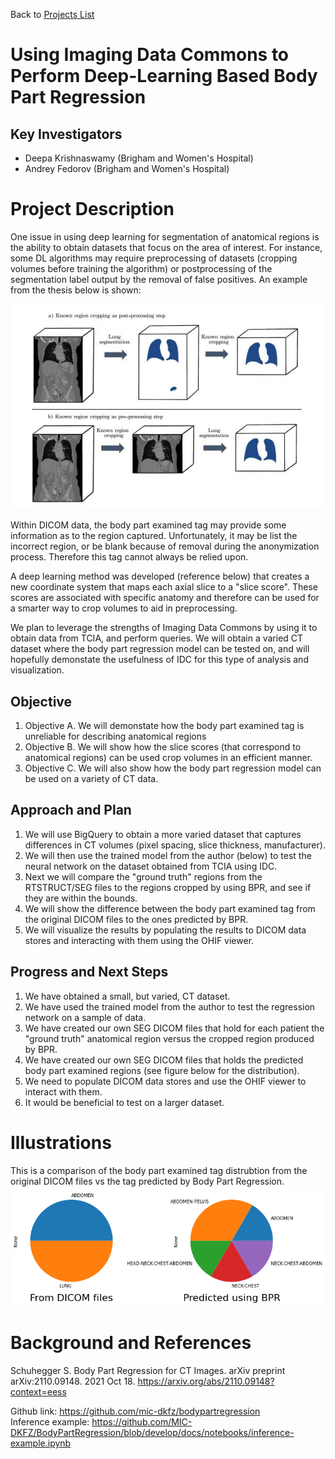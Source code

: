 Back to [Projects List](../../README.md#ProjectsList)

# Using Imaging Data Commons to Perform Deep-Learning Based Body Part Regression

## Key Investigators

- Deepa Krishnaswamy (Brigham and Women's Hospital)
- Andrey Fedorov (Brigham and Women's Hospital)

# Project Description

One issue in using deep learning for segmentation of anatomical regions is the ability to obtain datasets that focus on the area of interest. For instance, some DL algorithms may require preprocessing of datasets (cropping volumes before training the algorithm) or postprocessing of the segmentation label output by the removal of false positives. An example from the thesis below is shown: 

![Region cropping](thesis_cropped_lung.JPG)

Within DICOM data, the body part examined tag may provide some information as to the region captured. Unfortunately, it may be list the incorrect region, or be blank because of removal during the anonymization process. Therefore this tag cannot always be relied upon. 

A deep learning method was developed (reference below) that creates a new coordinate system that maps each axial slice to a "slice score". These scores are associated with specific anatomy and therefore can be used for a smarter way to crop volumes to aid in preprocessing.  

We plan to leverage the strengths of Imaging Data Commons by using it to obtain data from TCIA, and perform queries. We will obtain a varied CT dataset where the body part regression model can be tested on, and will hopefully demonstate the usefulness of IDC for this type of analysis and visualization. 

## Objective

<!-- Describe here WHAT you would like to achieve (what you will have as end result). -->

1. Objective A. We will demonstate how the body part examined tag is unreliable for describing anatomical regions
1. Objective B. We will show how the slice scores (that correspond to anatomical regions) can be used crop volumes in an efficient manner. 
1. Objective C. We will also show how the body part regression model can be used on a variety of CT data. 

## Approach and Plan

<!-- Describe here HOW you would like to achieve the objectives stated above. -->

1. We will use BigQuery to obtain a more varied dataset that captures differences in CT volumes (pixel spacing, slice thickness, manufacturer). 
1. We will then use the trained model from the author (below) to test the neural network on the dataset obtained from TCIA using IDC. 
1. Next we will compare the "ground truth" regions from the RTSTRUCT/SEG files to the regions cropped by using BPR, and see if they are within the bounds.
1. We will show the difference between the body part examined tag from the original DICOM files to the ones predicted by BPR. 
1. We will visualize the results by populating the results to DICOM data stores and interacting with them using the OHIF viewer. 

## Progress and Next Steps

<!-- Update this section as you make progress, describing of what you have ACTUALLY DONE. If there are specific steps that you could not complete then you can describe them here, too. -->

1. We have obtained a small, but varied, CT dataset. 
1. We have used the trained model from the author to test the regression network on a sample of data. 
1. We have created our own SEG DICOM files that hold for each patient the "ground truth" anatomical region versus the cropped region produced by BPR. 
1. We have created our own SEG DICOM files that holds the predicted body part examined regions (see figure below for the distribution).  
1. We need to populate DICOM data stores and use the OHIF viewer to interact with them. 
1. It would be beneficial to test on a larger dataset. 

# Illustrations

This is a comparison of the body part examined tag distrubtion from the original DICOM files vs the tag predicted by Body Part Regression. 
![Body part examined tag distributions](pie_charts_initial.png)

<!-- Add pictures and links to videos that demonstrate what has been accomplished.
![Description of picture](Example2.jpg)
![Some more images](Example2.jpg)
-->

# Background and References

<!-- If you developed any software, include link to the source code repository. If possible, also add links to sample data, and to any relevant publications. -->

Schuhegger S. Body Part Regression for CT Images. arXiv preprint arXiv:2110.09148. 2021 Oct 18. https://arxiv.org/abs/2110.09148?context=eess 

Github link: https://github.com/mic-dkfz/bodypartregression \
Inference example: https://github.com/MIC-DKFZ/BodyPartRegression/blob/develop/docs/notebooks/inference-example.ipynb 

